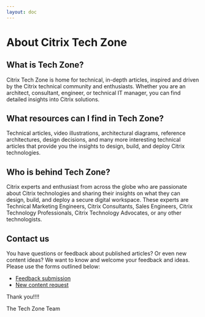 ```yaml
---
layout: doc
---
```

# About Citrix Tech Zone

## What is Tech Zone?

Citrix Tech Zone is home for technical, in-depth articles, inspired and driven by the Citrix technical community and enthusiasts. Whether you are an architect, consultant, engineer, or technical IT manager, you can  find detailed insights into Citrix solutions.

## What resources can I find in Tech Zone?

Technical articles, video illustrations, architectural diagrams, reference architectures, design decisions, and many more interesting technical articles that provide you the insights to design, build, and deploy Citrix technologies.

## Who is behind Tech Zone?

Citrix experts and enthusiast from across the globe who are passionate about Citrix technologies and sharing their insights on what they can design, build, and deploy a secure digital workspace. These experts are Technical Marketing Engineers, Citrix Consultants, Sales Engineers, Citrix Technology Professionals, Citrix Technology Advocates, or any other technologists.

## Contact us

You have questions or feedback about published articles? Or even new content ideas? We want to know and welcome your feedback and ideas. Please use the forms outlined below:

-  [Feedback submission](https://podio.com/webforms/22025531/1541944)
-  [New content request](https://podio.com/webforms/22025559/1541946)

Thank you!!!!

The Tech Zone Team

